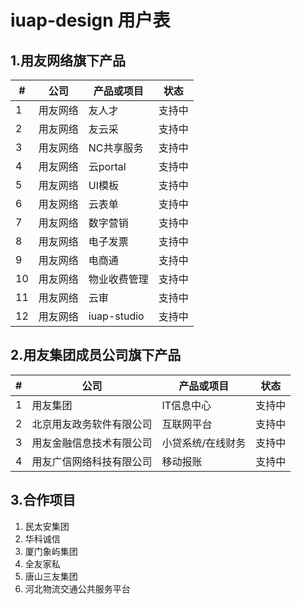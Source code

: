 # iuap-design 用户表

## 1.用友网络旗下产品

| # | 公司 | 产品或项目 | 状态 | 
| --- | --- | --- | --- | 
| 1 | 用友网络 | 友人才 | 支持中 |
| 2 | 用友网络 | 友云采 | 支持中 |
| 3 | 用友网络 | NC共享服务 | 支持中 |
| 4 | 用友网络 | 云portal | 支持中 |
| 5 | 用友网络 | UI模板 | 支持中 |
| 6 | 用友网络 | 云表单 | 支持中 | 
| 7 | 用友网络 | 数字营销 | 支持中 | 
| 8 | 用友网络 | 电子发票 | 支持中 |
| 9 | 用友网络 | 电商通 | 支持中 |
| 10 | 用友网络 | 物业收费管理 | 支持中 | 
| 11 | 用友网络 | 云审 | 支持中 |
| 12 | 用友网络 | iuap-studio | 支持中 | 


## 2.用友集团成员公司旗下产品

| # | 公司 | 产品或项目 | 状态 |
| --- | --- | --- | --- |
| 1 | 用友集团 | IT信息中心 | 支持中 |
| 2 | 北京用友政务软件有限公司 | 互联网平台 | 支持中 |
| 3 | 用友金融信息技术有限公司 | 小贷系统/在线财务 | 支持中 |
| 4 | 用友广信网络科技有限公司 | 移动报账 | 支持中 |

## 3.合作项目

1. 民太安集团
2. 华科诚信
3. 厦门象屿集团
4. 全友家私
5. 唐山三友集团
6. 河北物流交通公共服务平台
